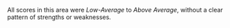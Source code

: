 All scores in this area were *Low-Average* to *Above Average*, without a clear
pattern of strengths or weaknesses.